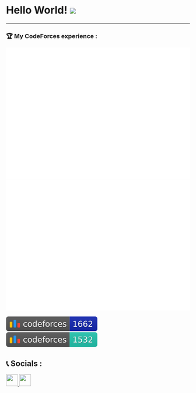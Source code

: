 # Hello World! <img src="https://media.giphy.com/media/hvRJCLFzcasrR4ia7z/giphy.gif" width="30px"/>

___

### :trophy: My CodeForces experience :

![](https://raw.githubusercontent.com/chu65536/cf-stats/main/output/light_card.svg#gh-dark-mode-only)
![](https://raw.githubusercontent.com/chu65536/cf-stats/main/output/light_card.svg#gh-light-mode-only)

![](https://raw.githubusercontent.com/chu65536/cf-stats/main/output/max_rating.svg)
![](https://raw.githubusercontent.com/chu65536/cf-stats/main/output/rating.svg)


## 📞 Socials : 

<!--Telegram-->
<a href="https://t.me/chu65536">
 <picture>
  <source srcset="https://static-00.iconduck.com/assets.00/telegram-icon-1024x1024-bkzf373i.png" media="(prefers-color-scheme: dark)">
  <img src="https://www.freepnglogos.com/uploads/telegram-png/file-telegram-font-awesome-svg-wikimedia-commons-7.png" width="32px" height="32px">
 </picture>
</a>

<!--VK-->
<a href="https://vk.com/chu65536">
 <picture>
  <source srcset="https://cdn.icon-icons.com/icons2/67/PNG/512/vk.com_13326.png" media="(prefers-color-scheme: dark)">
  <img src="https://www.freepnglogos.com/uploads/telegram-png/file-telegram-font-awesome-svg-wikimedia-commons-7.png" width="32px" height="32px">
 </picture>
</a>

